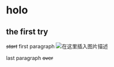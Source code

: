 ﻿
# holo
## the first try
*~~start~~*
first paragraph
![在这里插入图片描述](https://img-blog.csdnimg.cn/20201021215846887.jpg?x-oss-process=image/watermark,type_ZmFuZ3poZW5naGVpdGk,shadow_10,text_aHR0cHM6Ly9ibG9nLmNzZG4ubmV0L1NBTUlOR1lP,size_16,color_FFFFFF,t_70#pic_center)





last paragraph
~~over~~

